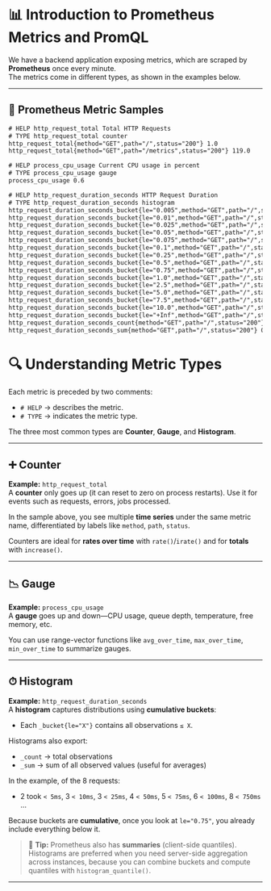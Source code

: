 # 📊 Introduction to Prometheus Metrics and PromQL

We have a backend application exposing metrics, which are scraped by **Prometheus** once every minute.  
The metrics come in different types, as shown in the examples below.

---

## 🧩 Prometheus Metric Samples

```txt
# HELP http_request_total Total HTTP Requests
# TYPE http_request_total counter
http_request_total{method="GET",path="/",status="200"} 1.0
http_request_total{method="GET",path="/metrics",status="200"} 119.0

# HELP process_cpu_usage Current CPU usage in percent
# TYPE process_cpu_usage gauge
process_cpu_usage 0.6

# HELP http_request_duration_seconds HTTP Request Duration
# TYPE http_request_duration_seconds histogram
http_request_duration_seconds_bucket{le="0.005",method="GET",path="/",status="200"} 2.0
http_request_duration_seconds_bucket{le="0.01",method="GET",path="/",status="200"} 3.0
http_request_duration_seconds_bucket{le="0.025",method="GET",path="/",status="200"} 3.0
http_request_duration_seconds_bucket{le="0.05",method="GET",path="/",status="200"} 4.0
http_request_duration_seconds_bucket{le="0.075",method="GET",path="/",status="200"} 5.0
http_request_duration_seconds_bucket{le="0.1",method="GET",path="/",status="200"} 6.0
http_request_duration_seconds_bucket{le="0.25",method="GET",path="/",status="200"} 6.0
http_request_duration_seconds_bucket{le="0.5",method="GET",path="/",status="200"} 7.0
http_request_duration_seconds_bucket{le="0.75",method="GET",path="/",status="200"} 8.0
http_request_duration_seconds_bucket{le="1.0",method="GET",path="/",status="200"} 8.0
http_request_duration_seconds_bucket{le="2.5",method="GET",path="/",status="200"} 8.0
http_request_duration_seconds_bucket{le="5.0",method="GET",path="/",status="200"} 8.0
http_request_duration_seconds_bucket{le="7.5",method="GET",path="/",status="200"} 8.0
http_request_duration_seconds_bucket{le="10.0",method="GET",path="/",status="200"} 8.0
http_request_duration_seconds_bucket{le="+Inf",method="GET",path="/",status="200"} 8.0
http_request_duration_seconds_count{method="GET",path="/",status="200"} 8.0
http_request_duration_seconds_sum{method="GET",path="/",status="200"} 0.008018255233764648
```

# 🔍 Understanding Metric Types

Each metric is preceded by two comments:

- `# HELP` → describes the metric.
- `# TYPE` → indicates the metric type.

The three most common types are **Counter**, **Gauge**, and **Histogram**.

---

## ➕ Counter

**Example:** `http_request_total`  
A **counter** only goes up (it can reset to zero on process restarts). Use it for events such as requests, errors, jobs processed.

In the sample above, you see multiple **time series** under the same metric name, differentiated by labels like `method`, `path`, `status`.

Counters are ideal for **rates over time** with `rate()`/`irate()` and for **totals** with `increase()`.

---

## 📉 Gauge

**Example:** `process_cpu_usage`  
A **gauge** goes up and down—CPU usage, queue depth, temperature, free memory, etc.

You can use range-vector functions like `avg_over_time`, `max_over_time`, `min_over_time` to summarize gauges.

---

## ⏱ Histogram

**Example:** `http_request_duration_seconds`  
A **histogram** captures distributions using **cumulative buckets**:

- Each `_bucket{le="X"}` contains all observations `≤ X`.

Histograms also export:
- `_count` → total observations
- `_sum` → sum of all observed values (useful for averages)

In the example, of the 8 requests:
- 2 took `< 5ms`, 3 `< 10ms`, 3 `< 25ms`, 4 `< 50ms`, 5 `< 75ms`, 6 `< 100ms`, 8 `< 750ms` …

Because buckets are **cumulative**, once you look at `le="0.75"`, you already include everything below it.

> 🧠 **Tip:** Prometheus also has **summaries** (client-side quantiles). Histograms are preferred when you need server-side aggregation across instances, because you can combine buckets and compute quantiles with `histogram_quantile()`.

---
